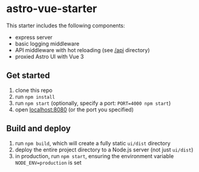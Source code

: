# astro-vue-starter

This starter includes the following components:

- express server
- basic logging middleware
- API middleware with hot reloading (see [/api](./api) directory)
- proxied Astro UI with Vue 3

## Get started

1. clone this repo
2. run `npm install`
3. run `npm start` (optionally, specify a port: `PORT=4000 npm start`)
4. open [localhost:8080](http://localhost:8080) (or the port you specified)

## Build and deploy

1. run `npm build`, which will create a fully static `ui/dist` directory
2. deploy the entire project directory to a Node.js server (not just `ui/dist`)
3. in production, run `npm start`, ensuring the environment variable
   `NODE_ENV=production` is set
